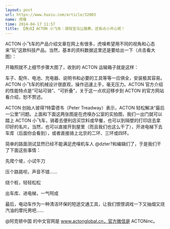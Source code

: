 ```yaml
---
layout: post
url: https://www.huxiu.com/article/32003
name: 虎嗅
time: 2014-04-17 11:57
title: 【用点】ACTON 小飞车：调戏宝马公路赛，还有点小开心呢！
---
```

ACTON 小飞车的产品介绍文章在网上有很多，虎嗅希望用不同的视角和心态来“玩”这款科技产品。当然，基本的资料数据这里还是要给出一下（点击看大图）：

开箱照就不上细节步骤大图了，收到的 ACTON 运输箱子就是这样：

车子、配件、电池、充电器、说明书和必要的工具等等一应俱全，安装极其容易。ACTON 小飞车的机械设计很直观，操作迅速上手，毫无压力。ACTON 官方介绍的性能特点是“可站可骑”、“可折叠”，关于这一点欢迎移步到 ACTON 的官方网站看介绍，恕不赘述。

ACTON 创始人彼得?特雷德韦（Peter Treadway）表示，ACTON 轻松解决“最后一公里”问题。上面和下面这两张图是在虎嗅办公室的实拍图，我们一出门就可以踏上 ACTON 小飞车，骑着去便利店买饮料或早餐，也可以到隔壁的打印店去拿印好的名片。当然，也可以直接开到屋里（而且我们也这么干了），开进电梯下去车库（后面你会看到），或者直接骑上北京的二环、三环或四环。

简单的路面测试显然已经不能满足虎嗅机车人 @dzter?和编辑们了，于是我们干了下面这些事情：

先爬个坡，小试牛刀

压个路肩呗，声音不错……

绕个桩，轻轻松松

出车库、进电梯，一气呵成

最后，电动车作为一种清洁环保的短途交通工具，让我们恨恨调戏一下又抽烟又烧汽油的摩托男吧……

@阿克顿中国 的中文官网是 www.actonglobal.cn，官方微信是 ACTONinc。

